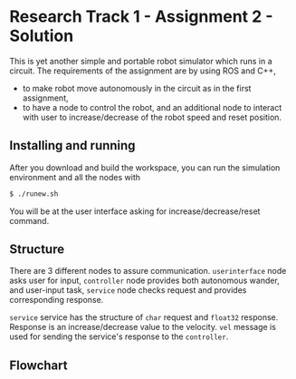 Research Track 1 - Assignment 2 - Solution
================================

This is yet another simple and portable robot simulator which runs in a circuit. The requirements of the assignment are by using ROS and C++,
- to make robot move autonomously in the circuit as in the first assignment,
- to have a node to control the robot, and an additional node to interact with user to increase/decrease of the robot speed and reset position.

Installing and running
----------------------

After you download and build the workspace, you can run the simulation environment and all the nodes with

```bash
$ ./runew.sh
```
You will be at the user interface asking for increase/decrease/reset command.

Structure
---------

There are 3 different nodes to assure communication.
`userinterface` node asks user for input,
`controller` node provides both autonomous wander, and user-input task,
`service` node checks request and provides corresponding response.

`service` service has the structure of `char` request and `float32` response. Response is an increase/decrease value to the velocity.
`vel` message is used for sending the service's response to the `controller`.

Flowchart
---------

